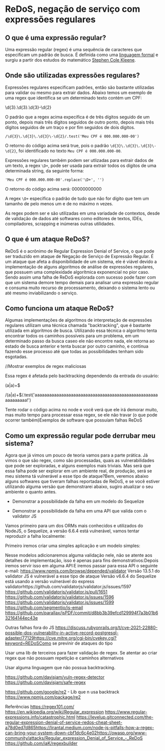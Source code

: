 # ReDoS, negação de serviço com expressões regulares

## O que é uma expressão regular?

Uma expressão regular (regex) é uma sequência de caracteres que especificam um padrão de busca. É definida como uma [linguagem formal](https://pt.wikipedia.org/wiki/Linguagem_formal) e surgiu a partir dos estudos do matemático [Stephen Cole Kleene](https://pt.wikipedia.org/wiki/Stephen_Kleene).

## Onde são utilizadas expressões regulares?

Expressões regulares especificam padrões, então são bastante utilizadas para validar ou mesmo para extrair dados. Abaixo temos um exemplo de uma regex que identifica se um determinado texto contém um CPF:

\d{3}\.\d{3}\.\d{3}\-\d{2}

O padrão que a regex acima expecifica é de três dígitos seguido de um ponto, depois mais três dígitos seguidos de outro ponto, depois mais três dígitos seguidos de um traço e por fim seguidos de dois dígitos.

```
/\d{3}\.\d{3}\.\d{3}\-\d{2}/.test('Meu CPF é 000.000.000-00')
```

O retorno do código acima será true, pois o padrão `\d{3}\.\d{3}\.\d{3}\-\d{2}`, foi identificado no texto `Meu CPF é 000.000.000-00`.

Expressões regulares também podem ser utlizadas para extrair dados de um texto, a regex `\D+`, pode ser usada para extrair todos os dígitos de uma determinada string, da seguinte forma:

```
'Meu CPF é 000.000.000-00'.replace('\D+', '')
```

O retorno do código acima será: 00000000000

A regex `\D+` especifica o padrão de tudo que não for dígito que tem um tamanho de pelo menos um e de no máximo n vezes.

As regex podem ser e são utilizadas em uma variadade de contextos, desde de validação de dados até softwares como editores de textos, IDEs, compiladores, scrapping e inúmeras outras utilidades.

## O que é um ataque ReDoS?

ReDoS é o acrônimo de Regular Expression Denial of Service, o que pode ser traduzido em ataque de Negação de Serviço de Expressão Regular.
É um ataque que afeta a disponibilidade de um sistema, ele é viável devido a implementação de alguns algoritmos de análise de expressões regulares, 
que possuem uma complexidade algorítmica exponencial no pior caso. Sendo assim uma falha de ReDoS explorada com sucesso pode fazer com que um
sistema demore tempo demais para analisar uma expressão regular e consuma muito recurso de processamento, deixando o sistema lento ou até mesmo 
inviabilizando o serviço.

## Como funciona um ataque ReDoS?

Algumas implementações de algoritmos de interpretação de expressões regulares utilizam uma técnica chamada "backtracking", que é bastante utilizada
em algoritmos de busca. Utilizando essa técnica o algoritmo tenta encontrar todos os caminhos possíveis para um problema, em um determinado passo da busca caseo ele não encontre nada, ele retorna ao estado de busca anterior e
tenta buscar por outro caminho, e continua fazendo esse processo até que todas as possibilidades tenham sido esgotadas.

//Mostrar exemplos de regex maliciosas

Essa regex é afetada pelo backtracking dependendo da entrada do usuário:

(a|a)+$

/(a|a)+$/.test('aaaaaaaaaaaaaaaaaaaaaaaaaaaaaaaaaaaaaaaaaaaaaaaaaaaaaaaaaaaa!')

Tente rodar o código acima no node e você verá que ele irá demorar muito, mas muito tempo para processar essa regex, se ele não travar
(o que pode ocorrer também)Exemplos de software que possuíam falhas ReDoS

## Como um expressão regular pode derrubar meu sistema?

Agora que já vimos um pouco de teoria vamos para a parte prática. Já vimos o que são regex, como são processadas, quais as vulnerabilidades que pode ser exploradas, e alguns exemplos mais triviais. Mas será que essa falha pode ser explorar em um ambiente real, de produção, será se meu sistema tá vulnerável a esse tipo de ataque?Bem, veremos abaixo alguns softwares que tiveram falhas reportadas de ReDoS, e se você estiver utilizando  alguma versão que demonstrarei abaixo, sugiro atualizar o seu ambiente o quanto antes.

* Demonstrar a possibilidade da falha em um modelo do Sequelize

* Demonstrar a possibilidade da falha em uma API que valida com o validator JS

Vamos primeiro para um dos ORMs mais conhecidos e utilizados do NodeJS, o Sequelize, a versão 6.6.4 está vulnerável, vamos tentar reproduzir a falha localmente:

Primeiro iremos criar uma simples aplicação e um modelo simples:

Nesse modelos adicionaremos alguma validação nele, não se atente aos detalhes de implementação, isso é apenas para fins demonstrativos:Depois iremos servir isso em alguma API:E iremos passar para essa API o seguinte e-mail:
https://www.npmjs.com/browse/depended/validator
Versão 13.5.1 do validator JS é vulnerável a esse tipo de ataque
Versão v6.6.4 do Sequelize está usando a versão vulnerável do express validatorhttps://github.com/validatorjs/validator.js/issues/1597
https://github.com/validatorjs/validator.js/pull/1651
https://github.com/validatorjs/validator.js/issues/1596
https://github.com/validatorjs/validator.js/issues/1599
https://github.com/segmentio/is-email
https://github.com/parallax/jsPDF/commit/d8bb3b39efcd129994f7a3b01b632164144ec43e

Outras falhas fora do JS https://discuss.rubyonrails.org/t/cve-2021-22880-possible-dos-vulnerability-in-active-record-postgresql-adapter/77129https://cve.mitre.org/cgi-bin/cvekey.cgi?keyword=REDoSComo se previnir de ataques do tipo

Usar uma lib de terceiros para fazer validação de regex. Se atentar ao criar regex que não possuam repetição e caminhos alternativos

Usar alguma linguagem que não possua backtracking.

https://github.com/davisjam/vuln-regex-detector
https://github.com/davisjam/safe-regex

https://github.com/google/re2 - Lib que n usa backtrack
https://www.npmjs.com/package/re2

Referências
https://regex101.com/
https://en.wikipedia.org/wiki/Regular_expression
https://www.regular-expressions.info/catastrophic.html
https://levelup.gitconnected.com/the-regular-expression-denial-of-service-redos-cheat-sheet-a78d0ed7d865https://lirantal.medium.com/node-js-pitfalls-how-a-regex-can-bring-your-system-down-cbf1dc6c4e02https://owasp.org/www-community/attacks/Regular_expression_Denial_of_Service_-_ReDoS
https://github.com/iaK/regexbuilder